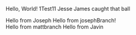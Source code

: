 Hello, World!
1Test11
Jesse James caught that ball

Hello from Joseph
Hello from josephBranch!  
Hello from mattbranch
Hello from Javin
